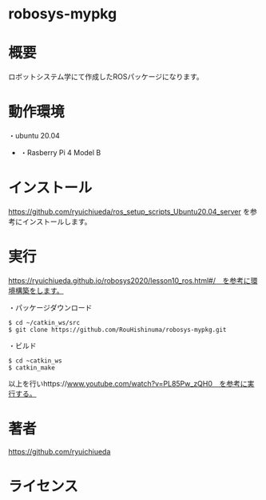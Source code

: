 # robosys-mypkg
# 概要
ロボットシステム学にて作成したROSパッケージになります。

# 動作環境
・ubuntu 20.04
- ・Rasberry Pi 4 Model B
# インストール
https://github.com/ryuichiueda/ros_setup_scripts_Ubuntu20.04_server を参考にインストールします。

# 実行
https://ryuichiueda.github.io/robosys2020/lesson10_ros.html#/　を参考に環境構築をします。

・パッケージダウンロード
```
$ cd ~/catkin_ws/src
$ git clone https://github.com/RouHishinuma/robosys-mypkg.git
```
・ビルド
```
$ cd ~catkin_ws
$ catkin_make
```
以上を行いhttps://www.youtube.com/watch?v=PL85Pw_zQH0　を参考に実行する。
# 著者
https://github.com/ryuichiueda

# ライセンス
